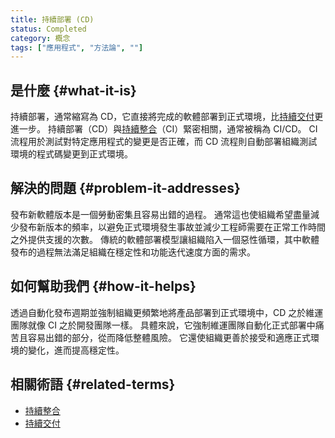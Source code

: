 ```yaml
---
title: 持續部署 (CD)
status: Completed
category: 概念
tags: ["應用程式", "方法論", ""]
---
```


## 是什麼 {#what-it-is}

持續部署，通常縮寫為 CD，它直接將完成的軟體部署到正式環境，比[持續交付](/zh-tw/continuous-delivery/)更進一步。
持續部署（CD）與[持續整合](/zh-tw/continuous-integration/)（CI）緊密相關，通常被稱為 CI/CD。
CI 流程用於測試對特定應用程式的變更是否正確，而 CD 流程則自動部署組織測試環境的程式碼變更到正式環境。

## 解決的問題 {#problem-it-addresses}

發布新軟體版本是一個勞動密集且容易出錯的過程。
通常這也使組織希望盡量減少發布新版本的頻率，以避免正式環境發生事故並減少工程師需要在正常工作時間之外提供支援的次數。
傳統的軟體部署模型讓組織陷入一個惡性循環，其中軟體發布的過程無法滿足組織在穩定性和功能迭代速度方面的需求。

## 如何幫助我們 {#how-it-helps}

透過自動化發布週期並強制組織更頻繁地將產品部署到正式環境中，CD 之於維運團隊就像 CI 之於開發團隊一樣。
具體來說，它強制維運團隊自動化正式部署中痛苦且容易出錯的部分，從而降低整體風險。
它還使組織更善於接受和適應正式環境的變化，進而提高穩定性。

## 相關術語 {#related-terms}

- [持續整合](/zh-tw/continuous-integration/)
- [持續交付](/zh-tw/continuous-delivery/)
